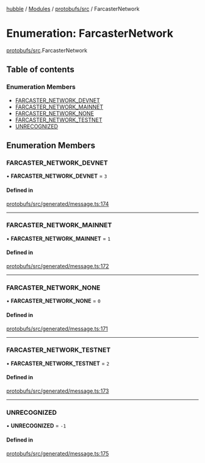 [hubble](../README.md) / [Modules](../modules.md) / [protobufs/src](../modules/protobufs_src.md) / FarcasterNetwork

# Enumeration: FarcasterNetwork

[protobufs/src](../modules/protobufs_src.md).FarcasterNetwork

## Table of contents

### Enumeration Members

- [FARCASTER\_NETWORK\_DEVNET](protobufs_src.FarcasterNetwork.md#farcaster_network_devnet)
- [FARCASTER\_NETWORK\_MAINNET](protobufs_src.FarcasterNetwork.md#farcaster_network_mainnet)
- [FARCASTER\_NETWORK\_NONE](protobufs_src.FarcasterNetwork.md#farcaster_network_none)
- [FARCASTER\_NETWORK\_TESTNET](protobufs_src.FarcasterNetwork.md#farcaster_network_testnet)
- [UNRECOGNIZED](protobufs_src.FarcasterNetwork.md#unrecognized)

## Enumeration Members

### FARCASTER\_NETWORK\_DEVNET

• **FARCASTER\_NETWORK\_DEVNET** = ``3``

#### Defined in

[protobufs/src/generated/message.ts:174](https://github.com/vinliao/hubble/blob/b933e0c/packages/protobufs/src/generated/message.ts#L174)

___

### FARCASTER\_NETWORK\_MAINNET

• **FARCASTER\_NETWORK\_MAINNET** = ``1``

#### Defined in

[protobufs/src/generated/message.ts:172](https://github.com/vinliao/hubble/blob/b933e0c/packages/protobufs/src/generated/message.ts#L172)

___

### FARCASTER\_NETWORK\_NONE

• **FARCASTER\_NETWORK\_NONE** = ``0``

#### Defined in

[protobufs/src/generated/message.ts:171](https://github.com/vinliao/hubble/blob/b933e0c/packages/protobufs/src/generated/message.ts#L171)

___

### FARCASTER\_NETWORK\_TESTNET

• **FARCASTER\_NETWORK\_TESTNET** = ``2``

#### Defined in

[protobufs/src/generated/message.ts:173](https://github.com/vinliao/hubble/blob/b933e0c/packages/protobufs/src/generated/message.ts#L173)

___

### UNRECOGNIZED

• **UNRECOGNIZED** = ``-1``

#### Defined in

[protobufs/src/generated/message.ts:175](https://github.com/vinliao/hubble/blob/b933e0c/packages/protobufs/src/generated/message.ts#L175)
